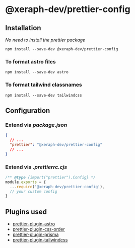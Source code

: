 # @xeraph-dev/prettier-config

## Installation

_No need to install the *prettier* package_

```shell
npm install --save-dev @xeraph-dev/prettier-config
```

### To format astro files

```shell
npm install --save-dev astro
```

### To format tailwind classnames

```shell
npm install --save-dev tailwindcss
```

## Configuration

### Extend via _package.json_

```json
{
  // ...
  "prettier": "@xeraph-dev/prettier-config"
  // ...
}
```

### Extend via _.prettierrc.cjs_

```javascript
/** @type {import("prettier").Config} */
module.exports = {
  ...require('@xeraph-dev/prettier-config'),
  // your custom config
}
```

## Plugins used

- [prettier-plugin-astro](https://github.com/withastro/prettier-plugin-astro)
- [prettier-plugin-css-order](https://github.com/Siilwyn/prettier-plugin-css-order)
- [prettier-plugin-prisma](https://github.com/tailwindlabs/prettier-plugin-tailwindcss)
- [prettier-plugin-tailwindcss](https://github.com/avocadowastaken/prettier-plugin-prisma)
